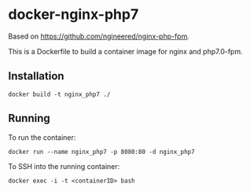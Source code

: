 # docker-nginx-php7 #

Based on https://github.com/ngineered/nginx-php-fpm.

This is a Dockerfile to build a container image for nginx and php7.0-fpm.

## Installation ##

    docker build -t nginx_php7 ./

## Running ##
To run the container:

    docker run --name nginx_php7 -p 8080:80 -d nginx_php7
    
To SSH into the running container:

    docker exec -i -t <containerID> bash
    
